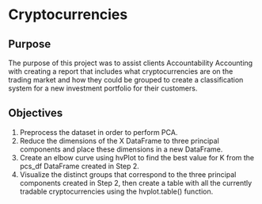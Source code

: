# Cryptocurrencies

## Purpose
The purpose of this project was to assist clients Accountability Accounting with creating a report that includes what cryptocurrencies are on the trading market and how they could be grouped to create a classification system for a new investment portfolio for their customers.

## Objectives
1)  Preprocess the dataset in order to perform PCA.
2)  Reduce the dimensions of the X DataFrame to three principal components and place these dimensions in a new DataFrame.
3)  Create an elbow curve using hvPlot to find the best value for K from the pcs_df DataFrame created in Step 2.
4)  Visualize the distinct groups that correspond to the three principal components created in Step 2, then create a table with all the currently tradable cryptocurrencies using the hvplot.table() function.
